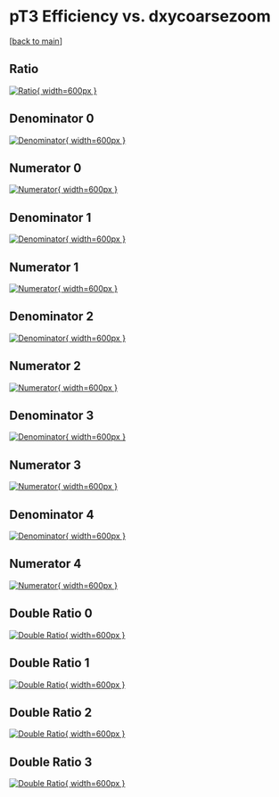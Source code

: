 # pT3 Efficiency vs. dxycoarsezoom

[[back to main](./)]



## Ratio

[![Ratio](../mtv/var/pT3_xtr_321_1_eff_dxycoarsezoom.png){ width=600px }](../mtv/var/pT3_xtr_321_1_eff_dxycoarsezoom.pdf)

## Denominator 0

[![Denominator](../mtv/den/pT3_xtr_321_1_eff_dxycoarsezoom_den0.png){ width=600px }](../mtv/den/pT3_xtr_321_1_eff_dxycoarsezoom_den0.pdf)

## Numerator 0

[![Numerator](../mtv/num/pT3_xtr_321_1_eff_dxycoarsezoom_num0.png){ width=600px }](../mtv/num/pT3_xtr_321_1_eff_dxycoarsezoom_num0.pdf)

## Denominator 1

[![Denominator](../mtv/den/pT3_xtr_321_1_eff_dxycoarsezoom_den1.png){ width=600px }](../mtv/den/pT3_xtr_321_1_eff_dxycoarsezoom_den1.pdf)

## Numerator 1

[![Numerator](../mtv/num/pT3_xtr_321_1_eff_dxycoarsezoom_num1.png){ width=600px }](../mtv/num/pT3_xtr_321_1_eff_dxycoarsezoom_num1.pdf)

## Denominator 2

[![Denominator](../mtv/den/pT3_xtr_321_1_eff_dxycoarsezoom_den2.png){ width=600px }](../mtv/den/pT3_xtr_321_1_eff_dxycoarsezoom_den2.pdf)

## Numerator 2

[![Numerator](../mtv/num/pT3_xtr_321_1_eff_dxycoarsezoom_num2.png){ width=600px }](../mtv/num/pT3_xtr_321_1_eff_dxycoarsezoom_num2.pdf)

## Denominator 3

[![Denominator](../mtv/den/pT3_xtr_321_1_eff_dxycoarsezoom_den3.png){ width=600px }](../mtv/den/pT3_xtr_321_1_eff_dxycoarsezoom_den3.pdf)

## Numerator 3

[![Numerator](../mtv/num/pT3_xtr_321_1_eff_dxycoarsezoom_num3.png){ width=600px }](../mtv/num/pT3_xtr_321_1_eff_dxycoarsezoom_num3.pdf)

## Denominator 4

[![Denominator](../mtv/den/pT3_xtr_321_1_eff_dxycoarsezoom_den4.png){ width=600px }](../mtv/den/pT3_xtr_321_1_eff_dxycoarsezoom_den4.pdf)

## Numerator 4

[![Numerator](../mtv/num/pT3_xtr_321_1_eff_dxycoarsezoom_num4.png){ width=600px }](../mtv/num/pT3_xtr_321_1_eff_dxycoarsezoom_num4.pdf)

## Double Ratio 0

[![Double Ratio](../mtv/ratio/pT3_xtr_321_1_eff_dxycoarsezoom_ratio0.png){ width=600px }](../mtv/ratio/pT3_xtr_321_1_eff_dxycoarsezoom_ratio0.pdf)

## Double Ratio 1

[![Double Ratio](../mtv/ratio/pT3_xtr_321_1_eff_dxycoarsezoom_ratio1.png){ width=600px }](../mtv/ratio/pT3_xtr_321_1_eff_dxycoarsezoom_ratio1.pdf)

## Double Ratio 2

[![Double Ratio](../mtv/ratio/pT3_xtr_321_1_eff_dxycoarsezoom_ratio2.png){ width=600px }](../mtv/ratio/pT3_xtr_321_1_eff_dxycoarsezoom_ratio2.pdf)

## Double Ratio 3

[![Double Ratio](../mtv/ratio/pT3_xtr_321_1_eff_dxycoarsezoom_ratio3.png){ width=600px }](../mtv/ratio/pT3_xtr_321_1_eff_dxycoarsezoom_ratio3.pdf)

